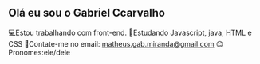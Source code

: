 ## Olá eu sou o Gabriel Ccarvalho
💻Estou trabalhando com front-end.
🌱Estudando Javascript, java, HTML e CSS
📩Contate-me no email: matheus.gab.miranda@gmail.com
😊Pronomes:ele/dele

